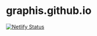 # graphis.github.io


[![Netlify Status](https://api.netlify.com/api/v1/badges/6d9ebdb8-3b52-4d9a-b483-1e9bd1c8c327/deploy-status)](https://app.netlify.com/sites/infallible-clarke-dade44/deploys)
